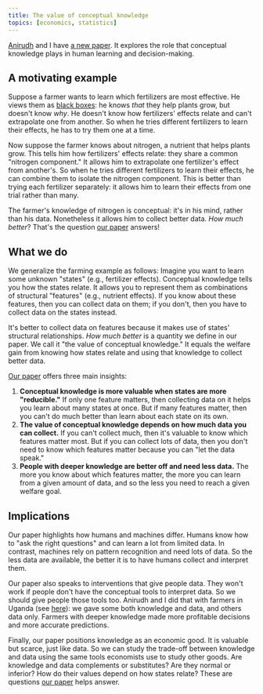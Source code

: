 ```yaml
---
title: The value of conceptual knowledge
topics: [economics, statistics]
---
```


[Anirudh](https://sites.google.com/view/anirudh-sankar) and I have [a new paper][arxiv].
It explores the role that conceptual knowledge plays in human learning and decision-making.

## A motivating example

Suppose a farmer wants to learn which fertilizers are most effective.
He views them as [black boxes](https://en.wikipedia.org/wiki/Black_box): he knows *that* they help plants grow, but doesn't know *why*.
He doesn't know how fertilizers' effects relate and can't extrapolate one from another.
So when he tries different fertilizers to learn their effects, he has to try them one at a time.

Now suppose the farmer knows about nitrogen, a nutrient that helps plants grow.
This tells him how fertilizers' effects relate: they share a common "nitrogen component."
It allows him to extrapolate one fertilizer's effect from another's.
So when he tries different fertilizers to learn their effects, he can combine them to isolate the nitrogen component.
This is better than trying each fertilizer separately: it allows him to learn their effects from one trial rather than many.

The farmer's knowledge of nitrogen is conceptual: it's in his mind, rather than his data.
Nonetheless it allows him to collect better data.
*How much better*?
That's the question [our paper][arxiv] answers!

## What we do

We generalize the farming example as follows:
Imagine you want to learn some unknown "states" (e.g., fertilizer effects).
Conceptual knowledge tells you how the states relate.
It allows you to represent them as combinations of structural "features" (e.g., nutrient effects).
If you know about these features, then you can collect data on them; if you don't, then you have to collect data on the states instead.

It's better to collect data on features because it makes use of states' structural relationships.
*How much better* is a quantity we define in our paper.
We call it "the value of conceptual knowledge."
It equals the welfare gain from knowing how states relate and using that knowledge to collect better data.

[Our paper][arxiv] offers three main insights:

1. **Conceptual knowledge is more valuable when states are more "reducible."**
   If only one feature matters, then collecting data on it helps you learn about many states at once.
   But if many features matter, then you can't do much better than learn about each state on its own.
2. **The value of conceptual knowledge depends on how much data you can collect.**
   If you can't collect much, then it's valuable to know which features matter most.
   But if you can collect lots of data, then you don't need to know which features matter because you can "let the data speak."
3. **People with deeper knowledge are better off and need less data.**
   The more you know about which features matter, the more you can learn from a given amount of data, and so the less you need to reach a given welfare goal.

## Implications

Our paper highlights how humans and machines differ.
Humans know how to "ask the right questions" and can learn a lot from limited data.
In contrast, machines rely on pattern recognition and need lots of data.
So the less data are available, the better it is to have humans collect and interpret them.

Our paper also speaks to interventions that give people data.
They won't work if people don't have the conceptual tools to interpret data.
So we should give people those tools too.
Anirudh and I did that with farmers in Uganda (see [here](https://drive.google.com/file/d/11ZYBbbUYx-K0eJmqU4_jaIJIe7F8DdM0/view)): we gave some both knowledge and data, and others data only.
Farmers with deeper knowledge made more profitable decisions and more accurate predictions.

Finally, our paper positions knowledge as an economic good.
It is valuable but scarce, just like data.
So we can study the trade-off between knowledge and data using the same tools economists use to study other goods.
Are knowledge and data complements or substitutes?
Are they normal or inferior?
How do their values depend on how states relate?
These are questions [our paper][arxiv] helps answer.

[arxiv]: https://arxiv.org/abs/2509.09170

